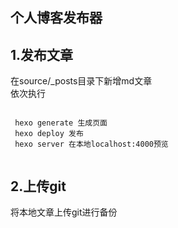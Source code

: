 ## 个人博客发布器

1.发布文章
---
在source/_posts目录下新增md文章 <br>
依次执行 <br>
```aidl

 hexo generate 生成页面
 hexo deploy 发布 
 hexo server 在本地localhost:4000预览
 
```

2.上传git
---
将本地文章上传git进行备份
